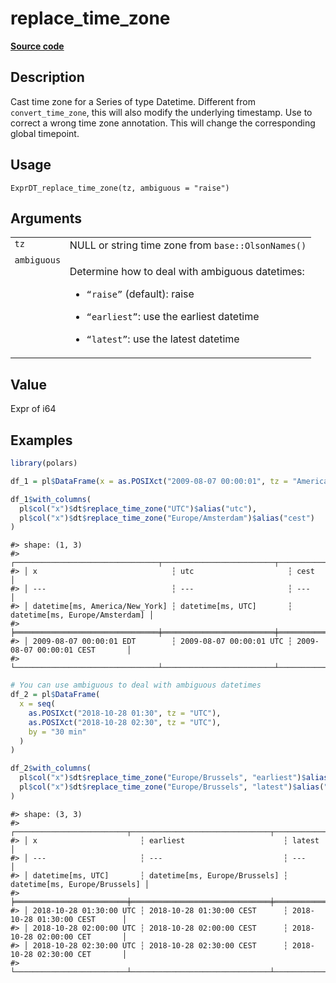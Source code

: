 
# replace_time_zone

[**Source code**](https://github.com/pola-rs/r-polars/tree/0580dbe189881934960c63979bf59fc3448a21dc/R/expr__datetime.R#L729)

## Description

Cast time zone for a Series of type Datetime. Different from
<code>convert_time_zone</code>, this will also modify the underlying
timestamp. Use to correct a wrong time zone annotation. This will change
the corresponding global timepoint.

## Usage

<pre><code class='language-R'>ExprDT_replace_time_zone(tz, ambiguous = "raise")
</code></pre>

## Arguments

<table>
<tr>
<td style="white-space: nowrap; font-family: monospace; vertical-align: top">
<code id="ExprDT_replace_time_zone_:_tz">tz</code>
</td>
<td>
NULL or string time zone from <code>base::OlsonNames()</code>
</td>
</tr>
<tr>
<td style="white-space: nowrap; font-family: monospace; vertical-align: top">
<code id="ExprDT_replace_time_zone_:_ambiguous">ambiguous</code>
</td>
<td>

Determine how to deal with ambiguous datetimes:

<ul>
<li>

<code>“raise”</code> (default): raise

</li>
<li>

<code>“earliest”</code>: use the earliest datetime

</li>
<li>

<code>“latest”</code>: use the latest datetime

</li>
</ul>
</td>
</tr>
</table>

## Value

Expr of i64

## Examples

``` r
library(polars)

df_1 = pl$DataFrame(x = as.POSIXct("2009-08-07 00:00:01", tz = "America/New_York"))

df_1$with_columns(
  pl$col("x")$dt$replace_time_zone("UTC")$alias("utc"),
  pl$col("x")$dt$replace_time_zone("Europe/Amsterdam")$alias("cest")
)
```

    #> shape: (1, 3)
    #> ┌────────────────────────────────┬─────────────────────────┬────────────────────────────────┐
    #> │ x                              ┆ utc                     ┆ cest                           │
    #> │ ---                            ┆ ---                     ┆ ---                            │
    #> │ datetime[ms, America/New_York] ┆ datetime[ms, UTC]       ┆ datetime[ms, Europe/Amsterdam] │
    #> ╞════════════════════════════════╪═════════════════════════╪════════════════════════════════╡
    #> │ 2009-08-07 00:00:01 EDT        ┆ 2009-08-07 00:00:01 UTC ┆ 2009-08-07 00:00:01 CEST       │
    #> └────────────────────────────────┴─────────────────────────┴────────────────────────────────┘

``` r
# You can use ambiguous to deal with ambiguous datetimes
df_2 = pl$DataFrame(
  x = seq(
    as.POSIXct("2018-10-28 01:30", tz = "UTC"),
    as.POSIXct("2018-10-28 02:30", tz = "UTC"),
    by = "30 min"
  )
)

df_2$with_columns(
  pl$col("x")$dt$replace_time_zone("Europe/Brussels", "earliest")$alias("earliest"),
  pl$col("x")$dt$replace_time_zone("Europe/Brussels", "latest")$alias("latest")
)
```

    #> shape: (3, 3)
    #> ┌─────────────────────────┬───────────────────────────────┬───────────────────────────────┐
    #> │ x                       ┆ earliest                      ┆ latest                        │
    #> │ ---                     ┆ ---                           ┆ ---                           │
    #> │ datetime[ms, UTC]       ┆ datetime[ms, Europe/Brussels] ┆ datetime[ms, Europe/Brussels] │
    #> ╞═════════════════════════╪═══════════════════════════════╪═══════════════════════════════╡
    #> │ 2018-10-28 01:30:00 UTC ┆ 2018-10-28 01:30:00 CEST      ┆ 2018-10-28 01:30:00 CEST      │
    #> │ 2018-10-28 02:00:00 UTC ┆ 2018-10-28 02:00:00 CEST      ┆ 2018-10-28 02:00:00 CET       │
    #> │ 2018-10-28 02:30:00 UTC ┆ 2018-10-28 02:30:00 CEST      ┆ 2018-10-28 02:30:00 CET       │
    #> └─────────────────────────┴───────────────────────────────┴───────────────────────────────┘
